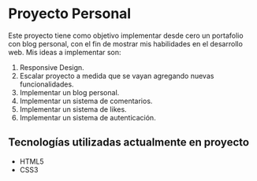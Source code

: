 # Proyecto Personal

Este proyecto tiene como objetivo implementar desde cero un portafolio con blog personal, con el fin de mostrar mis habilidades en el desarrollo web. Mis ideas a implementar son:

1. Responsive Design.
2. Escalar proyecto a medida que se vayan agregando nuevas funcionalidades.
3. Implementar un blog personal.
4. Implementar un sistema de comentarios.
5. Implementar un sistema de likes.
6. Implementar un sistema de autenticación.

## Tecnologías utilizadas actualmente en proyecto

- HTML5
- CSS3

